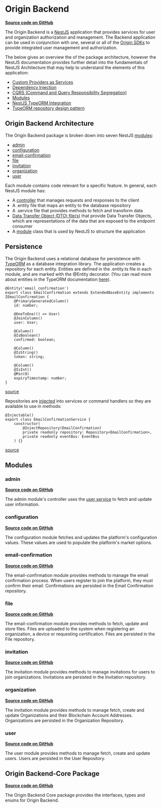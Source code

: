 # Origin Backend
[**Source code on GitHub**](https://github.com/energywebfoundation/origin/tree/master/packages/origin-backend)

The Origin Backend is a [NestJS](https://nestjs.com/) application that provides services for user and organization authorization and management. The Backend application can be used in conjunction with one, several or all of the [Origin SDKs](./index#origin-sdks) to provide integrated user management and authorization. 

The below gives an overview the of the package architecture, however the NestJS documentation provides further detail into the fundamentals of NestJS Architecture that may help to understand the elements of this application:  

- [Custom Providers as Services](https://docs.nestjs.com/fundamentals/custom-providers#custom-providers)
- [Dependency Injection](https://docs.nestjs.com/providers#dependency-injection)
- [CQRS (Command and Query Responsibility Segregation)](https://docs.nestjs.com/recipes/cqrs)
- [Modules](https://docs.nestjs.com/modules)
- [NestJS TypeORM Integration](https://docs.nestjs.com/techniques/database)
- [TypeORM repository design pattern](https://docs.nestjs.com/techniques/database#repository-pattern)

## Origin Backend Architecture
The Origin Backend package is broken down into seven NestJS [modules](https://github.com/energywebfoundation/origin/tree/master/packages/origin-backend/src/pods):  

+ [admin](#admin)
+ [configuration](#configuration)
+ [email-confirmation](#email-confirmation)  
+ [file](#file)  
+ [invitation](#invitation) 
+ [organization](#organization)
+ [user](#user)  

Each module contains code relevant for a specific feature. In general, each NestJS module has:  

+ A [controller](https://docs.nestjs.com/controllers) that manages requests and responses to the client
+ A .entity file that maps an entity to the database repository
+ A .service file that provides methods to fetch and transform data
+ [Data Transfer Object (DTO) file(s)](https://docs.nestjs.com/controllers#request-payloads) that provide Data Transfer Objects, which are representations of the data that are exposed to the endpoint consumer  
+ A [module](https://docs.nestjs.com/modules) class that is used by NestJS to structure the application 

## Persistence
The Origin Backend uses a relational database for persistence with [TypeORM](https://typeorm.io/#/) as a database integration library. The application creates a repository for each entity. Entities are defined in the .entity.ts file in each module, and are marked with the @Entity decorator. (You can read more about entities in the TypeORM documentation [here](https://typeorm.io/#/entities)). 

```
@Entity('email_confirmation')
export class EmailConfirmation extends ExtendedBaseEntity implements IEmailConfirmation {
    @PrimaryGeneratedColumn()
    id: number;

    @OneToOne(() => User)
    @JoinColumn()
    user: User;

    @Column()
    @IsBoolean()
    confirmed: boolean;

    @Column()
    @IsString()
    token: string;

    @Column()
    @IsInt()
    @Min(0)
    expiryTimestamp: number;
}
```
[source](https://github.com/energywebfoundation/origin/blob/master/packages/origin-backend/src/pods/email-confirmation/email-confirmation.entity.ts)

Repositories are [injected](https://docs.nestjs.com/providers#dependency-injection) into services or command handlers so they are available to use in methods:

```
@Injectable()
export class EmailConfirmationService {
    constructor(
        @InjectRepository(EmailConfirmation)
        private readonly repository: Repository<EmailConfirmation>,
        private readonly eventBus: EventBus
    ) {}
```
[source](https://github.com/energywebfoundation/origin/blob/f8db6c42a425225a3b91e8e3b423a7224a842a0e/packages/origin-backend/src/pods/email-confirmation/email-confirmation.service.ts#L18)

## Modules 

### admin
[**Source code on GitHub**](https://github.com/energywebfoundation/origin/tree/master/packages/origin-backend/src/pods/admin) 

The admin module's controller uses the [user service](#user) to fetch and update user information. 

### configuration
[**Source code on GitHub**](https://github.com/energywebfoundation/origin/tree/master/packages/origin-backend/src/pods/configuration)

The configuration module fetches and updates the platform's configuration values. These values are used to populate the platform's market options. 

### email-confirmation
[**Source code on GitHub**](https://github.com/energywebfoundation/origin/tree/master/packages/origin-backend/src/pods/email-confirmation)

The email-confirmation module provides methods to manage the email confirmation process. When users register to join the platform, they must confirm their email. Confirmations are persisted in the Email Confirmation repository. 

### file
[**Source code on GitHub**](https://github.com/energywebfoundation/origin/tree/master/packages/origin-backend/src/pods/file)

The email-confirmation module provides methods to fetch, update and store files. Files are uploaded to the system when registering an organization, a device or requesting certification. Files are persisted in the File repository. 

### invitation
[**Source code on GitHub**](https://github.com/energywebfoundation/origin/tree/master/packages/origin-backend/src/pods/invitation)

The invitation module provides methods to manage invitations for users to join organizations. Invitations are persisted in the Invitation repository. 

### organization
[**Source code on GitHub**](https://github.com/energywebfoundation/origin/tree/master/packages/origin-backend/src/pods/organization)

The invitation module provides methods to manage fetch, create and update Organizations and their Blockchain Account Addresses. Organizations are persisted in the Organization Repository. 

### user 
[**Source code on GitHub**](https://github.com/energywebfoundation/origin/tree/master/packages/origin-backend/src/pods/user)

The user module provides methods to manage fetch, create and update users. Users are persisted in the User Repository. 

## Origin Backend-Core Package
[**Source code on GitHub**](https://github.com/energywebfoundation/origin/tree/master/packages/origin-backend-core)

The Origin Backend Core package provides the interfaces, types and enums for Origin Backend.









